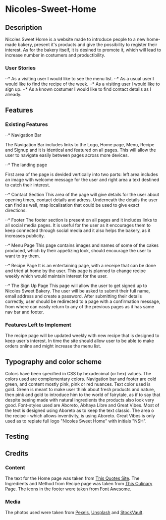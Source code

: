 # Nicoles-Sweet-Home
## Description 
Nicoles Sweet Home is a website made to introduce people to a new home-made bakery, present it's products and give the possibility to register their interest. As for the bakery itself, it is desined to promote it, which will lead to increase number in costumers and productibility. 
### User Stories
⋅⋅* As a visiting user I would like to see the menu list.
⋅⋅* As a usual user I would like to find the recipe of the week.
⋅⋅* As a visiting user I would like to sign up.
⋅⋅* As a known costumer I would like to find contact details as I already.

## Features
### Existing Features
⋅⋅* Navigation Bar

The Navigation Bar includes links to the Logo, Home page, Menu, Recipe and Signup and it is identical and featured on all pages. This will allow the user to navigate easily between pages across more devices.

⋅⋅* The landing page

First area of the page is devided vertically into two parts: left area includes an image with welcome message for the user and right area a text destined to catch their interest.

⋅⋅* Contact Section
This area of the page will give details for the user about opening times, contact details and adress. Underneath the details the user can find as well, map localisation that could be used to give exact directions.

⋅⋅* Footer
The footer section is present on all pages and it includes links to all social media pages. It is useful for the user as it encourages them to keep connected through social media and it also helps the bakery, as it increases publicity. 

⋅⋅* Menu Page
This page contains images and names of some of the cakes produced, which by their appetizing look, should encourage the user to want to try them. 

⋅⋅* Recipe Page
It is an entertaining page, with a receipe that can be done and tried at home by the user. This page is planned to change recipe weekly which would maintain interest for the user.

⋅⋅* The Sign Up Page
This page will allow the user to get signed up to Nicoles Sweet Bakery. The user will be asked to submit their full name, email address and create a password.
After submitting their details correctly, user should be redirected to a page with a confirmation message, from where can easily return to any of the previous pages as it has same nav bar and footer.

### Features Left to Implement
The recipe page will be updated weekly with new recipe that is designed to keep user's interest.
In time the site should allow user to be able to make orders online and might increase the menu list.

## Typography and color scheme
Colors have been specified in CSS by hexadecimal (or hex) values. The colors used are complementary colors. Navigation bar and footer are cold green, and content mostly pink, pink or red nuances. Text color used is gold. Green is meant to make user think about fresh products and nature, then pink and gold to introduce him to the world of fairytale, as if to say that despite beeing made with natural ingredients the products also look very good. 
Font-styles used are Aboreto, Abhaya Libre and Great Vibes. Most of the text is designed using Aboreto as to keep the text classic. The area o the recipe - which allows inventivity, is using Aboreto. Great Vibes is only used as to replate full logo "Nicoles Sweet Home" with initials "NSH".
 
## Testing


## Credits
### Content
The text for the Home page was taken from [This Quotes Site](https://www.scarymommy.com/cake-quotes).
The Ingredients and Method from Recipe page was taken from [This Culinary Page](https://www.inspiredtaste.net/24593/essential-pancake-recipe/).
The icons in the footer were taken from [Font Awesome](https://fontawesome.com/).
### Media
The photos used were taken from [Pexels](https://www.pexels.com/ro-ro/), [Unsplash](https://unsplash.com/) and [StockVault](https://www.stockvault.net/).


